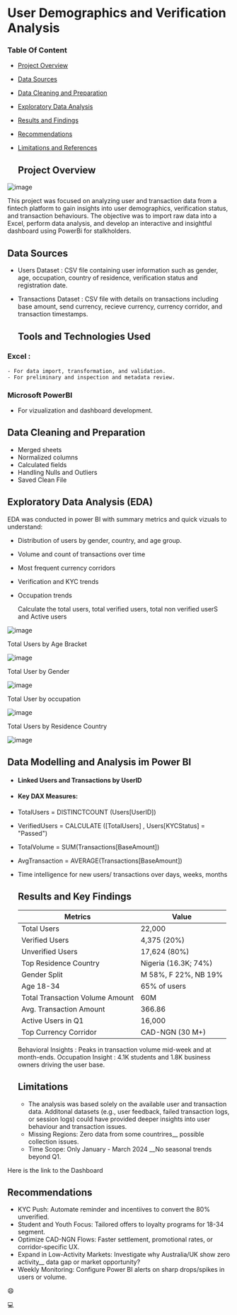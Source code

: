 # User Demographics and Verification Analysis

### Table Of Content

- [Project Overview](#project-overview)
  
- [Data Sources](#data-sources)
  
- [Data Cleaning and Preparation](#data-cleaning-and-preparation)
  
- [Exploratory Data Analysis](exploratory-data-analysis)
  
- [Results and Findings](results-and-findings)
  
- [Recommendations](#recommendations)
  
- [Limitations and References](limitations-and-references)
  

  ## Project Overview

![image](https://github.com/user-attachments/assets/be481258-e6fd-48fd-ba73-80f4d7e9c52a)


  This project was focused on analyzing user and transaction data from a fintech platform to gain insights into user demographics, verification status, and transaction behaviours. The objective was to import raw data into a Excel, perform data analysis, and develop an interactive and insightful dashboard using PowerBi for stalkholders.

  ## Data Sources
  
  - Users Dataset : CSV file containing user information such as gender, age, occupation, country of residence, verification status and registration date.

  - Transactions Dataset : CSV file with details on transactions including base amount, send currency, recieve currency, currency corridor, and transaction timestamps.
 
    ## Tools and Technologies Used

 ### Excel :
    - For data import, transformation, and validation.
    - For preliminary and inspection and metadata review.

  ### Microsoft PowerBI
  - For vizualization and dashboard development.

## Data Cleaning and Preparation 
- Merged sheets
- Normalized columns
- Calculated fields
- Handling Nulls and Outliers
- Saved Clean File


## Exploratory Data Analysis (EDA)
EDA was conducted in power BI with summary metrics and quick vizuals to understand:
- Distribution of users by gender, country, and age group.
- Volume and count of transactions over time
- Most frequent currency corridors
- Verification and KYC trends
- Occupation trends

  Calculate the total users, total verified users, total non verified userS and Active users

![image](https://github.com/user-attachments/assets/f76b9ad4-8fdc-448c-a0a3-bfb5ad715be8)

Total Users by Age Bracket

![image](https://github.com/user-attachments/assets/9d47d203-28e8-4222-9964-07d5fc1c7e06)

Total User by Gender

![image](https://github.com/user-attachments/assets/b77f1fa4-a959-4fb5-8019-f3a6de8ad275)

Total User by occupation

![image](https://github.com/user-attachments/assets/1ae45468-7b02-4224-a3f4-8dc401302989)

Total Users by Residence Country

![image](https://github.com/user-attachments/assets/a9e718a8-7a1e-4b21-9d0f-d37bf58d11e0)



  ## Data Modelling and Analysis im Power BI

- #### Linked Users and Transactions by UserID
    
- #### Key DAX Measures:
- TotalUsers = DISTINCTCOUNT (Users[UserID])
    
 - VerifiedUsers = CALCULATE ([TotalUsers] , Users[KYCStatus] = "Passed")
 
 - TotalVolume = SUM(Transactions[BaseAmount])
 
 - AvgTransaction = AVERAGE(Transactions[BaseAmount])
 
- Time intelligence for new users/ transactions over days, weeks, months
    
 
    ## Results and Key Findings

    | Metrics | Value |
    |---------| ------|
    |Total Users | 22,000 |
    | Verified Users | 4,375 (20%) |
    | Unverified Users | 17,624 (80%) |
    | Top Residence Country | Nigeria (16.3K; 74%)
    | Gender Split | M 58%, F 22%, NB 19% |
    | Age 18-34 | 65% of users |
    | Total Transaction Volume Amount | 60M |
    | Avg. Transaction Amount | 366.86 |
    | Active Users in Q1 | 16,000 |
    | Top Currency Corridor | CAD-NGN (30 M+) |

  Behavioral Insights : Peaks in transaction volume mid-week and at month-ends.
  Occupation Insight : 4.1K students and 1.8K business owners driving the user base.

  ## Limitations

  - The analysis was based solely on the available user and transaction data. Additonal datasets (e.g., user feedback, failed transaction logs, or session logs) could have provided deeper insights into user behaviour and transaction issues.
  - Missing Regions: Zero data from some countrires__ possible collection issues.
  - Time Scope: Only January - March 2024 __No seasonal trends beyond Q1.

Here is the link to the Dashboard 
  

  ## Recommendations

  - KYC Push: Automate reminder and incentiives to convert the 80% unverified.
  - Student and Youth Focus: Tailored offers to loyalty programs for 18-34 segment.
  - Optimize CAD-NGN Flows: Faster settlement, promotional rates, or corridor-specific UX.
  - Expand in Low-Activity Markets: Investigate why Australia/UK show zero activity__ data gap or market opportunity?
  - Weekly Monitoring: Configure Power BI alerts on sharp drops/spikes in users or volume.

😄

💻

 

  
   

    



  







  
